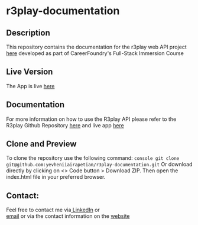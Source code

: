 # r3play-documentation

## Description
 This repository contains the documentation for the r3play web API project [here](https://github.com/yevheniiairapetian/r3play) developed as part of CareerFoundry's Full-Stack Immersion Course

## Live Version
The App is live [here](https://r3play-934f9ea5664d.herokuapp.com/)

## Documentation
For more information on how to use the R3play API please refer to the R3play Github Repository [here](https://github.com/yevheniiairapetian/r3play) and live app [here](https://r3play-934f9ea5664d.herokuapp.com/)

## Clone and Preview 
To clone the repository use the following command:
```console git clone git@github.com:yevheniiairapetian/r3play-documentation.git```
Or download directly by clicking on <> Code button > Download ZIP. Then open the index.html file in your preferred browser.

## Contact:
Feel free to contact me via[ LinkedIn](https://www.linkedin.com/in/yevheniiairapetian/) or  
[email](mailto:contact@yevheniiairapetian.com) or 
via the contact information on the [website](https://yevheniiairapetian.github.io/portfolio-website/contact.html) 
